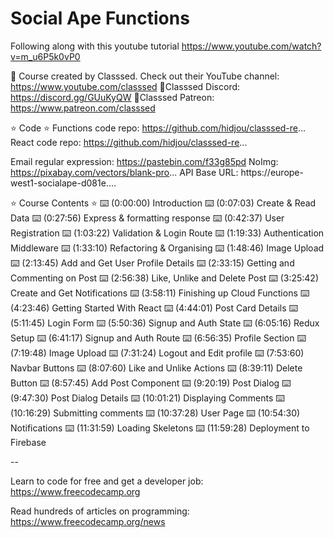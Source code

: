 # Social Ape Functions

Following along with this youtube tutorial
https://www.youtube.com/watch?v=m_u6P5k0vP0

🎥 Course created by Classsed. Check out their YouTube channel: https://www.youtube.com/classsed
🔗Classsed Discord: https://discord.gg/GUuKyQW
🔗Classsed Patreon: https://www.patreon.com/classsed

⭐️ Code ⭐️
Functions code repo: https://github.com/hidjou/classsed-re...
React code repo: https://github.com/hidjou/classsed-re...

Email regular expression: https://pastebin.com/f33g85pd
NoImg: https://pixabay.com/vectors/blank-pro...
API Base URL: https://europe-west1-socialape-d081e....

⭐️ Course Contents ⭐️
⌨️ (0:00:00) Introduction
⌨️ (0:07:03) Create & Read Data
⌨️ (0:27:56) Express & formatting response
⌨️ (0:42:37) User Registration
⌨️ (1:03:22) Validation & Login Route
⌨️ (1:19:33) Authentication Middleware
⌨️ (1:33:10) Refactoring & Organising
⌨️ (1:48:46) Image Upload
⌨️ (2:13:45) Add and Get User Profile Details
⌨️ (2:33:15) Getting and Commenting on Post
⌨️ (2:56:38) Like, Unlike and Delete Post
⌨️ (3:25:42) Create and Get Notifications
⌨️ (3:58:11) Finishing up Cloud Functions
⌨️ (4:23:46) Getting Started With React
⌨️ (4:44:01) Post Card Details
⌨️ (5:11:45) Login Form
⌨️ (5:50:36) Signup and Auth State
⌨️ (6:05:16) Redux Setup
⌨️ (6:41:17) Signup and Auth Route
⌨️ (6:56:35) Profile Section
⌨️ (7:19:48) Image Upload
⌨️ (7:31:24) Logout and Edit profile
⌨️ (7:53:60) Navbar Buttons
⌨️ (8:07:60) Like and Unlike Actions
⌨️ (8:39:11) Delete Button
⌨️ (8:57:45) Add Post Component
⌨️ (9:20:19) Post Dialog
⌨️ (9:47:30) Post Dialog Details
⌨️ (10:01:21) Displaying Comments
⌨️ (10:16:29) Submitting comments
⌨️ (10:37:28) User Page
⌨️ (10:54:30) Notifications
⌨️ (11:31:59) Loading Skeletons
⌨️ (11:59:28) Deployment to Firebase

--

Learn to code for free and get a developer job: https://www.freecodecamp.org

Read hundreds of articles on programming: https://www.freecodecamp.org/news
